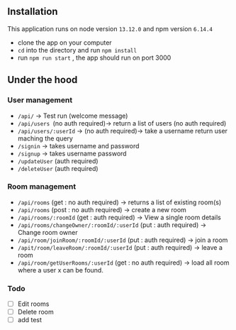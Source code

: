 
## Installation



This application runs on node version `13.12.0` and npm version `6.14.4`

-  clone the app on your computer
-  `cd` into the directory and run `npm install`
-  run `npm run start` , the app should run on port 3000


## Under the hood

### User management



- `/api/` -> Test run (welcome message)
- `/api/users `(no auth required)-> return a list of users (no auth required)
- `/api/users/:userId` -> (no auth required)-> take a username return user maching the query
- `/signin` -> takes username and password
- `/signup` -> takes username password
- `/updateUser` (auth required)
- `/deleteUser` (auth required)


### Room management


- `/api/rooms` (get : no auth required) -> returns a list of existing room(s)
- `/api/rooms` (post : no auth required) -> create a new room
- `/api/rooms/:roomId` (get : auth required) -> View a single room details
- `/api/rooms/changeOwner/:roomId/:userId` (put : auth required) -> Change room owner
- `/api/room/joinRoom/:roomId/:userId` (put : auth required) -> join a room
- `/apit/room/leaveRoom/:roomId/:userId` (put : auth required) -> leave a room
- `/api/room/getUserRooms/:userId` (get : no auth required) -> load all room where a user x can be found.

### Todo

- [ ] Edit rooms
- [ ] Delete room
- [ ] add test
